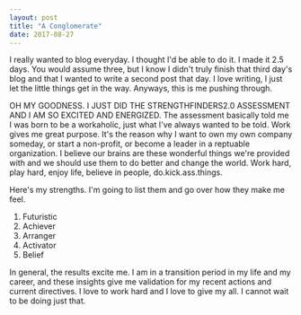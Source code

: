 ```yaml
---
layout: post
title: "A Conglomerate"
date: 2017-08-27
---
```


I really wanted to blog everyday. I thought I'd be able to do it. I made it 2.5 days. You would assume three, but I know I didn't truly finish that third day's blog and that I wanted to write a second post that day. I love writing, I just let the little things get in the way. Anyways, this is me pushing through.

OH MY GOODNESS. I JUST DID THE STRENGTHFINDERS2.0 ASSESSMENT AND I AM SO EXCITED AND ENERGIZED. The assessment basically told me I was born to be a workaholic, just what I've always wanted to be told. Work gives me great purpose. It's the reason why I want to own my own company someday, or start a non-profit, or become a leader in a reptuable organization. I believe our brains are these wonderful things we're provided with and we should use them to do better and change the world. Work hard, play hard, enjoy life, believe in people, do.kick.ass.things.

Here's my strengths. I'm going to list them and go over how they make me feel.

1. Futuristic
2. Achiever
3. Arranger
4. Activator
5. Belief

In general, the results excite me. I am in a transition period in my life and my career, and these insights give me validation for my recent actions and current directives. I love to work hard and I love to give my all. I cannot wait to be doing just that. 
